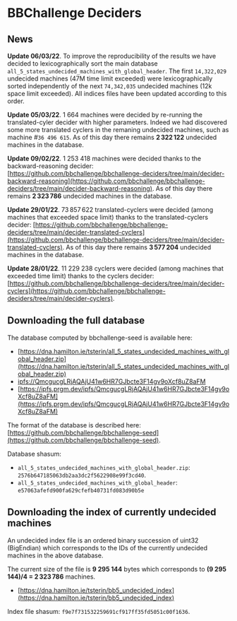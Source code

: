 # BBChallenge Deciders

## News

**Update 06/03/22**. To improve the reproducibility of the results we have decided to lexicographically sort the main database `all_5_states_undecided_machines_with_global_header`. The first `14,322,029` undecided machines (47M time limit exceeded) were lexicographically sorted independently of the next `74,342,035` undecided machines (12k space limit exceeded). All indices files have been updated according to this order.

**Update 05/03/22**. 1 664 machines were decided by re-running the translated-cyler decider with higher parameters. Indeed we had discovered some more translated cyclers in the remaning undecided machines, such as machine #`36 496 615`. As of this day there remains **2 322 122** undecided machines in the database.

**Update 09/02/22**. 1 253 418 machines were decided thanks to the backward-reasoning decider:
[https://github.com/bbchallenge/bbchallenge-deciders/tree/main/decider-backward-reasoning](https://github.com/bbchallenge/bbchallenge-deciders/tree/main/decider-backward-reasoning). As of this day there remains **2 323 786** undecided machines in the database.

**Update 29/01/22**. 73 857 622 translated-cyclers were decided (among machines that exceeded space limit) thanks to the translated-cyclers decider:
[https://github.com/bbchallenge/bbchallenge-deciders/tree/main/decider-translated-cyclers](https://github.com/bbchallenge/bbchallenge-deciders/tree/main/decider-translated-cyclers). As of this day there remains **3 577 204** undecided machines in the database.

**Update 28/01/22**. 11 229 238 cyclers were decided (among machines that exceeded time limit) thanks to the cyclers decider: [https://github.com/bbchallenge/bbchallenge-deciders/tree/main/decider-cyclers](https://github.com/bbchallenge/bbchallenge-deciders/tree/main/decider-cyclers).


## Downloading the full database

The database computed by bbchallenge-seed is available here:

- [https://dna.hamilton.ie/tsterin/all_5_states_undecided_machines_with_global_header.zip](https://dna.hamilton.ie/tsterin/all_5_states_undecided_machines_with_global_header.zip)
- [ipfs://QmcgucgLRjAQAjU41w6HR7GJbcte3F14gv9oXcf8uZ8aFM](ipfs://QmcgucgLRjAQAjU41w6HR7GJbcte3F14gv9oXcf8uZ8aFM)
- [https://ipfs.prgm.dev/ipfs/QmcgucgLRjAQAjU41w6HR7GJbcte3F14gv9oXcf8uZ8aFM](https://ipfs.prgm.dev/ipfs/QmcgucgLRjAQAjU41w6HR7GJbcte3F14gv9oXcf8uZ8aFM)

The format of the database is described here: [https://github.com/bbchallenge/bbchallenge-seed](https://github.com/bbchallenge/bbchallenge-seed).

Database shasum: 
  - `all_5_states_undecided_machines_with_global_header.zip`: `2576b647185063db2aa3dc2f5622908e99f3cd40`.
  - `all_5_states_undecided_machines_with_global_header`: `e57063afefd900fa629cfefb40731fd083d90b5e`
  
## Downloading the index of currently undecided machines

An undecided index file is an ordered binary succession of uint32 (BigEndian) which corresponds to the IDs of the currently undecided machines in the above database.

The current size of the file is **9 295 144** bytes which corresponds to **(9 295 144)/4 = 2 323 786** machines. 

- [https://dna.hamilton.ie/tsterin/bb5_undecided_index](https://dna.hamilton.ie/tsterin/bb5_undecided_index)

Index file shasum: `f9e7f731532259691cf917ff35fd5051c00f1636`.
